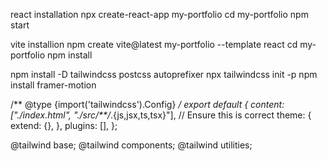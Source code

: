 react installation
npx create-react-app my-portfolio
cd my-portfolio
npm start

vite installion 
npm create vite@latest my-portfolio --template react
cd my-portfolio
npm install


<!-- Installation dependencices-->

npm install -D tailwindcss postcss autoprefixer
npx tailwindcss init -p
npm install framer-motion 


<!-- Configure Tailwind
create outside src a file named tailwind.config.js -->

/** @type {import('tailwindcss').Config} */
export default {
  content: ["./index.html", "./src/**/*.{js,jsx,ts,tsx}"], // Ensure this is correct
  theme: {
    extend: {},
  },
  plugins: [],
};

<!-- src/index.css -->

@tailwind base;
@tailwind components;
@tailwind utilities;
